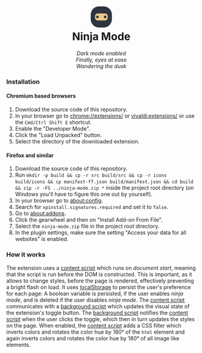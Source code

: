 <div align="center"><h1><img width="56" alt="" src="https://raw.githubusercontent.com/borisdiakur/ninja-mode/main/icons/icon.svg"> <div>Ninja Mode</div></h1></div>

<div align="center">
  <i>Dark mode enabled</i><br>
  <i>Finally, eyes at ease</i><br>
  <i>Wandering the dusk</i>
</div>

### Installation

#### Chromium based browsers

1. Download the source code of this repository.
2. In your browser go to [chrome://extensions/](chrome://extensions/) or [vivaldi:extensions/](vivaldi://extensions/) or use the `Cmd/Ctrl Shift E` shortcut.
3. Enable the "Developer Mode".
4. Click the "Load Unpacked" button.
5. Select the directory of the downloaded extension.

#### Firefox and similar

1. Download the source code of this repository.
2. Run `mkdir -p build && cp -r src build/src && cp -r icons build/icons && cp manifest-ff.json build/manifest.json && cd build && zip -r -FS ../ninja-mode.zip *` inside the project root directory (on Windows you'll have to figure this one out by yourself).
3. In your browser go to [about:config](about:config).
4. Search for `xpinstall.signatures.required` and set it to `false`.
5. Go to [about:addons](about:addons).
6. Click the gearwheel and then on "Install Add-on From File".
7. Select the `ninja-mode.zip` file in the project root directory.
8. In the plugin settings, make sure the setting "Access your data for all websites" is enabled.

### How it works

The extension uses a [content script] which runs on _document start_, meaning that the script is run before the DOM is constructed. This is important, as it allows to change styles, before the page is rendered, effectively preventing a bright flash on load. It uses [localStorage](https://developer.mozilla.org/en-US/docs/Web/API/Window/localStorage) to persist the user's preference for each page: A boolean variable is persisted, if the user enables _ninja mode_, and is deleted if the user disables _ninja mode_. The [content script] communicates with a [background script] which updates the visual state of the extension's toggle button. The [background script] notifies the [content script] when the user clicks the toggle, which then in turn updates the styles on the page. When enabled, the [content script] adds a CSS filter which inverts colors and rotates the color hue by 180° of the `html` element and again inverts colors and rotates the color hue by 180° of all image like elements.

[content script]: https://developer.mozilla.org/en-US/docs/Mozilla/Add-ons/WebExtensions/Content_scripts
[background script]: https://developer.mozilla.org/en-US/docs/Mozilla/Add-ons/WebExtensions/Background_scripts
